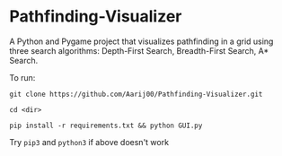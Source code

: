 # Pathfinding-Visualizer
A Python and Pygame project that visualizes pathfinding in a grid using three search algorithms: Depth-First Search, Breadth-First Search, A* Search.

To run:

`git clone https://github.com/Aarij00/Pathfinding-Visualizer.git`

 `cd <dir>`

`pip install -r requirements.txt && python GUI.py`

Try `pip3` and `python3` if above doesn't work
